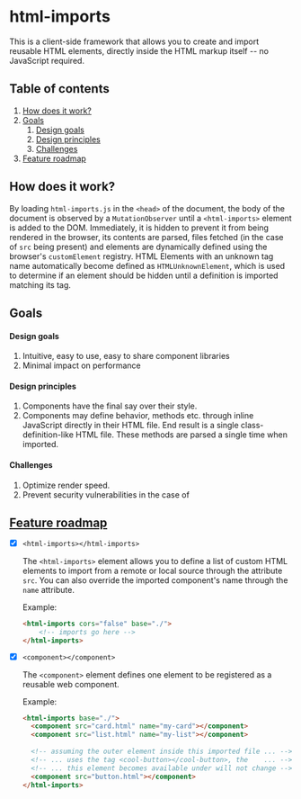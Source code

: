 # html-imports

This is a client-side framework that allows you to create and import reusable HTML elements, directly inside the HTML markup itself -- no JavaScript required.

## Table of contents

1. [How does it work?](#how-does-it-work)
2. [Goals](#goals)
    1. [Design goals](#design-goals)
    2. [Design principles](#design-principles)
    3. [Challenges](#challenges)
3. [Feature roadmap](#feature-roadmap)

## How does it work?

By loading `html-imports.js` in the `<head>` of the document, the body of the document is observed by a `MutationObserver` until a `<html-imports>` element is added to the DOM. Immediately, it is hidden to prevent it from being rendered in the browser, its contents are parsed, files fetched (in the case of `src` being present) and elements are dynamically defined using the browser's `customElement` registry. HTML Elements with an unknown tag name automatically become defined as `HTMLUnknownElement`, which is used to determine if an element should be hidden until a definition is imported matching its tag.

## Goals

#### Design goals

1. Intuitive, easy to use, easy to share component libraries
2. Minimal impact on performance

#### Design principles

1. Components have the final say over their style.
2. Components may define behavior, methods etc. through inline JavaScript directly in their HTML file. End result is a single class-definition-like HTML file. These methods are parsed a single time when imported.

#### Challenges

1. Optimize render speed.
2. Prevent security vulnerabilities in the case of

## [Feature roadmap](feature-roadmap)

- [x] `<html-imports></html-imports>`

  The `<html-imports>` element allows you to define a list of custom HTML elements to import from a remote or local source through the attribute `src`. You can also override the imported component's name through the `name` attribute.
  
  Example:
  
  ```html
  <html-imports cors="false" base="./">
      <!-- imports go here -->
  </html-imports>
  ```

- [x] `<component></component>`

  The `<component>` element defines one element to be registered as a reusable web component.

  Example:

  ```html
  <html-imports base="./">
    <component src="card.html" name="my-card"></component>
    <component src="list.html" name="my-list"></component>
    
    <!-- assuming the outer element inside this imported file ... -->
    <!-- ... uses the tag <cool-button></cool-button>, the    ... -->
    <!-- ... this element becomes available under will not change -->
    <component src="button.html"></component>
  </html-imports>

  ```

